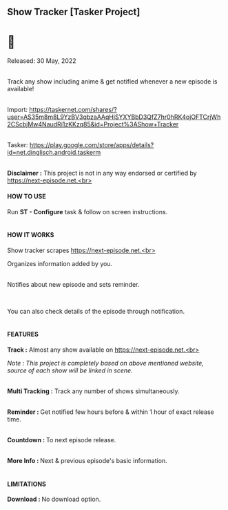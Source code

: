 ## Show Tracker [Tasker Project]

<h1>🦊</h1>



Released: 30 May, 2022<br><br>

Track any show including anime & get notified whenever a new episode is available!<br><br>

Import: https://taskernet.com/shares/?user=AS35m8m8L9YzBV3qbzaAAqHiSYXYBbD3QfZ7hr0hRK4ojOFTCrjWh2CScbjMw4NaudRi1zKKzq85&id=Project%3AShow+Tracker <br><br>

Tasker: https://play.google.com/store/apps/details?id=net.dinglisch.android.taskerm <br><br>

<b>Disclaimer :</b> This project is not in any way endorsed or certified by https://next-episode.net.<br><br>

<h4>HOW TO USE</h4>

Run <b>ST - Configure</b> task & follow on screen instructions.<br><br>

<h4>HOW IT WORKS </h4>

Show tracker scrapes https://next-episode.net.<br><br>

Organizes information added by you.<br><br>

Notifies about new episode and sets reminder.

<br>

You can also check details of the episode through notification.<br><br>

<h4>FEATURES</h4>

<b>Track :</b> Almost any show available on https://next-episode.net.<br><br>

<i>Note : This project is completely based on above mentioned website, source of each show will be linked in scene.</i><br><br>

<b>Multi Tracking :</b> Track any number of shows simultaneously.<br><br>

<b>Reminder : </b>Get notified few hours before & within 1 hour of exact release time.<br><br>

<b>Countdown : </b>To next episode release.<br><br>

<b>More Info : </b>Next & previous episode's basic information.<br><br>

<h4>LIMITATIONS</h4>

<b>Download : </b>No download option.
